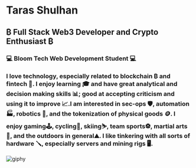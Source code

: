 # Taras Shulhan
## ₿  Full Stack Web3 Developer and Crypto Enthusiast  ₿
### 💻  Bloom Tech Web Development Student  💻
### I love technology, especially related to blockchain ₿ and fintech 🏧. I enjoy learning 🎓 and have great analytical and decision making skills 📊; good at accepting criticism and using it to improve 📈.I am interested in sec-ops 🛡️, automation 🏭, robotics 🤖, and the tokenization of physical goods 🪙. I enjoy gaming🕹️, cycling🚵, skiing⛷️, team sports⚽, martial arts🥋, and the outdoors in general⛰️. I like tinkering with all sorts of hardware 🪛, especially servers and mining rigs 🖥️.
![giphy](https://user-images.githubusercontent.com/13146914/150218458-a07a02ba-f626-44fc-b0d9-a1d60ce11c41.gif)

<!--
**tarasshulhan/tarasshulhan** is a ✨ _special_ ✨ repository because its `README.md` (this file) appears on your GitHub profile.

Here are some ideas to get you started:

- 🔭 I’m currently working on ...
- 🌱 I’m currently learning ...
- 👯 I’m looking to collaborate on ...
- 🤔 I’m looking for help with ...
- 💬 Ask me about ...
- 📫 How to reach me: ...
- 😄 Pronouns: ...
- ⚡ Fun fact: ...
-->

